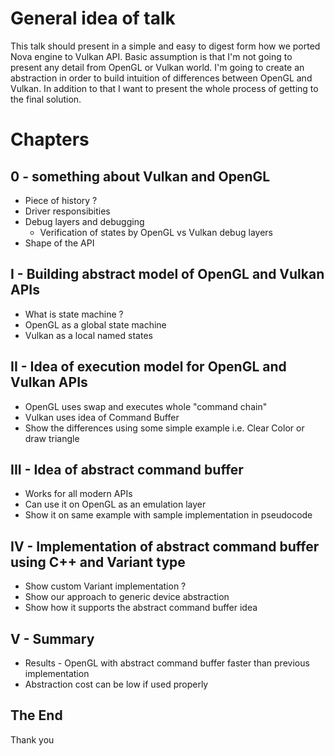 # General idea of talk 

This talk should present in a simple and easy to digest form how we ported Nova engine to Vulkan API. Basic assumption is that I'm not going to present any detail from OpenGL or Vulkan world. I'm going to create an abstraction in order to build intuition of differences between OpenGL and Vulkan. In addition to that I want to present the whole process of getting to the final solution. 

# Chapters

## 0 - something about Vulkan and OpenGL
* Piece of history ?
* Driver responsibities
* Debug layers and debugging
  * Verification of states by OpenGL vs Vulkan debug layers
* Shape of the API

## I - Building abstract model of OpenGL and Vulkan APIs 

* What is state machine ? 
* OpenGL as a global state machine 
* Vulkan as a local named states 

## II - Idea of execution model for OpenGL and Vulkan APIs

* OpenGL uses swap and executes whole "command chain"
* Vulkan uses idea of Command Buffer 
* Show the differences using some simple example i.e. Clear Color or draw triangle

## III - Idea of abstract command buffer 

* Works for all modern APIs
* Can use it on OpenGL as an emulation layer
* Show it on same example with sample implementation in pseudocode

## IV - Implementation of abstract command buffer using C++ and Variant type

* Show custom Variant implementation ? 
* Show our approach to generic device abstraction
* Show how it supports the abstract command buffer idea

## V - Summary 

* Results - OpenGL with abstract command buffer faster than previous implementation
* Abstraction cost can be low if used properly

## The End
Thank you

